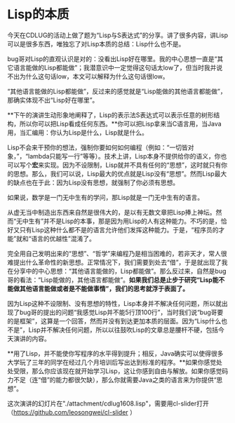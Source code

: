 Lisp的本质
==========

今天在CDLUG的活动上做了题为“Lisp与S表达式”的分享。讲了很多内容，讲Lisp可以是很多东西，唯独忘了对Lisp本质的总结：Lisp什么也不是。

bug哥对Lisp的直观认识是对的：没看出Lisp好在哪里。我的中心思想一直是“其它语言能做的Lisp都能做”；我潜意识中一定觉得这句话太low了，但当时我并说不出为什么这句话low，本文可以解释为什么这句话很low。

“其他语言能做的Lisp都能做”，反过来的感觉就是“Lisp能做的其他语言都能做”，那确实体现不出“Lisp好在哪里”。

**下午的演讲生动形象地阐释了，Lisp的表示法S表达式可以表示任意的树形结构，所以你可以把Lisp看成任何东西。**你可以把Lisp拿来当C语言用，当Java用，当汇编用：你认为Lisp是什么，Lisp就是什么。

Lisp不会来干预你的想法，强制你要如何如何编程（例如：“一切皆对象，”，“lambda只能写一行”等等）。技术上讲，Lisp本身不提供给你的语义，你也可以写个**宏**来实现。因为不设限制，Lisp就并不具有任何的“思想”，这时就只有你的思想。那么，我们可以说，Lisp最大的优点就是Lisp没有“思想”。然而Lisp最大的缺点也在于此：因为Lisp没有思想，就强制了你必须有思想。

如果说，数学是一门无中生有的学问，那Lisp就是一门无中生有的语言。

从虚无当中制造出东西来自然是很伟大的，是以有无数文章把Lisp捧上神坛。然而“无中生有”并不是Lisp的本事，那是因为用Lisp的人有这种能力。不巧的是，恰好又只有Lisp这种什么都不是的语言允许他们发挥这种能力。于是，“程序员的才能”就和“语言的优越性”混淆了。

完全用自己发明出来的“思想”、“哲学”来编程乃是相当困难的，若非天才，常人很难提出什么革命性的新思想。正常情况下，我们需要到处去“借”，于是就出现了我在分享中的中心思想：“其他语言能做的，Lisp都能做”。那么反过来，自然是bug哥的看法：“Lisp能做的，其他语言都能做”。**如果我们总是止步于研究“Lisp能不能做其他语言能做或者是不能做事情”，我们的思考就浮于表面了。**

因为Lisp这种不设限制、没有思想的特性，Lisp本身并不解决任何问题，所以就出现了bug哥的提出的问题“我感觉Lisp并不能5行顶100行”，当时我们说“bug哥要的是框架”，这算是一个回答，然而并没有到达更加本质的层面。因为“Lisp什么也不是”，Lisp并不解决任何问题，所以以往鼓吹Lisp的文章总是腰杆不硬，包括今天演讲的内容。

**用了Lisp，并不能使你写程序的水平得到提升；相反，Java确实可以使得很多大学玩了三年的同学在经过几个月培训后写出达到标准的程序。**如果你感觉处处受限，那么你应该现在就开始学习Lisp，这让你感到自由与解放。如果你感觉码力不足（连“借”的能力都很欠缺），那么你就需要Java之类的语言来为你提供“思想”。

这次演讲的幻灯片在"./attachment/cdlug1608.lisp"，需要用cl-slider打开（https://github.com/leosongwei/cl-slider ）
